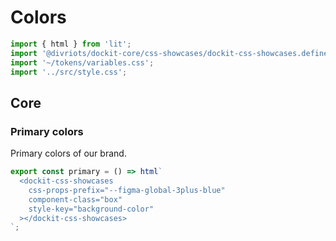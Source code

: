# Colors

```js script
import { html } from 'lit';
import '@divriots/dockit-core/css-showcases/dockit-css-showcases.define.js';
import '~/tokens/variables.css';
import '../src/style.css';
```

## Core

### Primary colors

Primary colors of our brand.

```js story
export const primary = () => html`
  <dockit-css-showcases
    css-props-prefix="--figma-global-3plus-blue"
    component-class="box"
    style-key="background-color"
  ></dockit-css-showcases>
`;
```